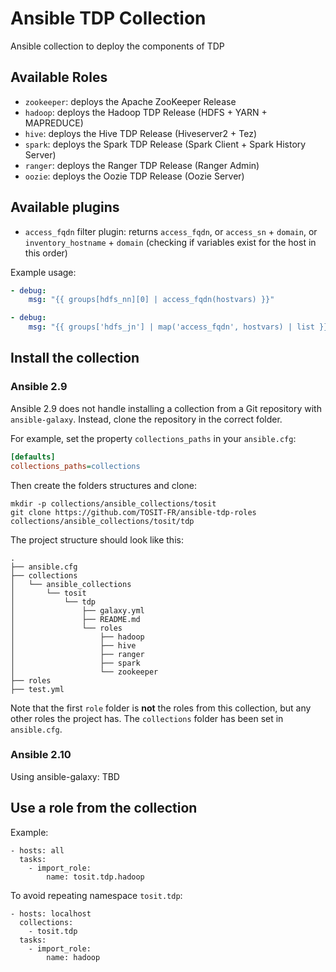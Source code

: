 # Ansible TDP Collection

Ansible collection to deploy the components of TDP

## Available Roles

- `zookeeper`: deploys the Apache ZooKeeper Release
- `hadoop`: deploys the Hadoop TDP Release (HDFS + YARN + MAPREDUCE)
- `hive`: deploys the Hive TDP Release (Hiveserver2 + Tez)
- `spark`: deploys the Spark TDP Release (Spark Client + Spark History Server)
- `ranger`: deploys the Ranger TDP Release (Ranger Admin)
- `oozie`: deploys the Oozie TDP Release (Oozie Server)

## Available plugins

- `access_fqdn` filter plugin: returns `access_fqdn`, or `access_sn` + `domain`, or `inventory_hostname` + `domain` (checking if variables exist for the host in this order)

Example usage:
```yml
- debug:
    msg: "{{ groups[hdfs_nn][0] | access_fqdn(hostvars) }}"

- debug:
    msg: "{{ groups['hdfs_jn'] | map('access_fqdn', hostvars) | list }}"
```


## Install the collection

### Ansible 2.9
Ansible 2.9 does not handle installing a collection from a Git repository with `ansible-galaxy`. Instead, clone the repository in the correct folder.

For example, set the property `collections_paths` in your `ansible.cfg`:
```ini
[defaults]
collections_paths=collections
```

Then create the folders structures and clone:
```
mkdir -p collections/ansible_collections/tosit
git clone https://github.com/TOSIT-FR/ansible-tdp-roles collections/ansible_collections/tosit/tdp
```

The project structure should look like this:

```
.
├── ansible.cfg
├── collections
│   └── ansible_collections
│       └── tosit
│           └── tdp
│               ├── galaxy.yml
│               ├── README.md
│               └── roles
│                   ├── hadoop
│                   ├── hive
│                   ├── ranger
│                   ├── spark
│                   └── zookeeper
├── roles
├── test.yml

```
Note that the first `role` folder is **not** the roles from this collection, but any other roles the project has. The `collections` folder has been set in `ansible.cfg`.

### Ansible 2.10

Using ansible-galaxy: TBD

## Use a role from the collection

Example:
```
- hosts: all
  tasks:
    - import_role:
        name: tosit.tdp.hadoop
```

To avoid repeating namespace `tosit.tdp`:
```
- hosts: localhost
  collections:
    - tosit.tdp
  tasks:
    - import_role:
        name: hadoop

```
